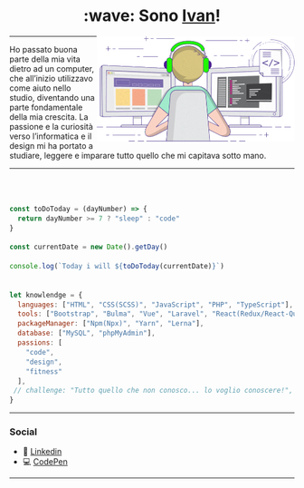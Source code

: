 <h1 align="center"> :wave: Sono <a href="https://ivandf.dev" target="_blank">Ivan</a>! </h1>
<img align='right' src="gif.gif" width="350" max-width="100%">

---

<p>
Ho passato buona parte della mia vita dietro ad un computer, che all’inizio utilizzavo come aiuto nello studio, diventando una parte fondamentale della mia crescita. La passione e la curiosità verso l’informatica e il design mi ha portato a studiare, leggere e imparare tutto quello che mi capitava sotto mano.
</p>

---

<br />

```javascript

const toDoToday = (dayNumber) => {
  return dayNumber >= 7 ? "sleep" : "code"
}

const currentDate = new Date().getDay()

console.log(`Today i will ${toDoToday(currentDate)}`)


let knowlendge = {
  languages: ["HTML", "CSS(SCSS)", "JavaScript", "PHP", "TypeScript"],
  tools: ["Bootstrap", "Bulma", "Vue", "Laravel", "React(Redux/React-Query)", "Angular(Basic)", "React Native", "GSAP"],
  packageManager: ["Npm(Npx)", "Yarn", "Lerna"],
  database: ["MySQL", "phpMyAdmin"],
  passions: [
    "code",
    "design",
    "fitness"
  ],
 // challenge: "Tutto quello che non conosco... lo voglio conoscere!",
}
```

---

### Social

- :office: [Linkedin](https://www.linkedin.com/in/ivandf)
- :computer: [CodePen](https://codepen.io/IvanDF)

---
